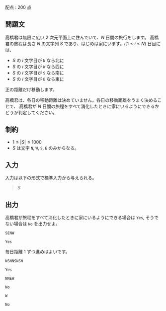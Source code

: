 配点 : $200$ 点

## 問題文

高橋君は無限に広い $2$ 次元平面上に住んでいて、$N$ 日間の旅行をします。
高橋君の旅程は長さ $N$ の文字列 $S$ であり、はじめは家にいます。$i(1 \leq i \leq N)$ 日目には、

- $S$ の $i$ 文字目が `N` なら北に
- $S$ の $i$ 文字目が `W` なら西に
- $S$ の $i$ 文字目が `S` なら南に
- $S$ の $i$ 文字目が `E` なら東に

正の距離だけ移動します。

高橋君は、各日の移動距離は決めていません。各日の移動距離をうまく決めることで、
高橋君が $N$ 日間の旅程をすべて消化したときに家にいるようにできるかどうか判定してください。

## 制約

- $1 \leq | S | \leq 1000$
- $S$ は文字 `N`, `W`, `S`, `E` のみからなる。

## 入力

入力は以下の形式で標準入力から与えられる。

> $S$

## 出力

高橋君が旅程をすべて消化したときに家にいるようにできる場合は `Yes`, そうでない場合は `No` を出力せよ。

```input1
SENW
```

```output1
Yes
```

毎日距離 $1$ ずつ進めばよいです。

```input2
NSNNSNSN
```

```output2
Yes
```

```input3
NNEW
```

```output3
No
```

```input4
W
```

```output4
No
```